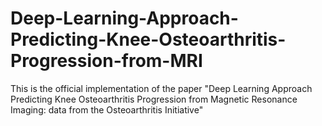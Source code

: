 # Deep-Learning-Approach-Predicting-Knee-Osteoarthritis-Progression-from-MRI
This is the official implementation of the paper "Deep Learning Approach Predicting Knee Osteoarthritis Progression from Magnetic Resonance Imaging: data from the Osteoarthritis Initiative"
